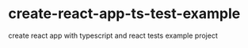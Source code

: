 # create-react-app-ts-test-example
create react app with typescript and react tests example project
